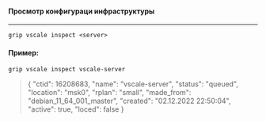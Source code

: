 #### Просмотр конфигураци инфраструктуры
***
```
grip vscale inspect <server>
```
#### Пример:
```
grip vscale inspect vscale-server
```

>	{ 
>		"ctid": 16208683,
>		"name": "vscale-server",
>		"status": "queued",
>		"location": "msk0",
>		"rplan": "small",
>		"made_from": "debian_11_64_001_master",
>		"created": "02.12.2022 22:50:04",
>		"active": true,
>		"loced": false
>	}
